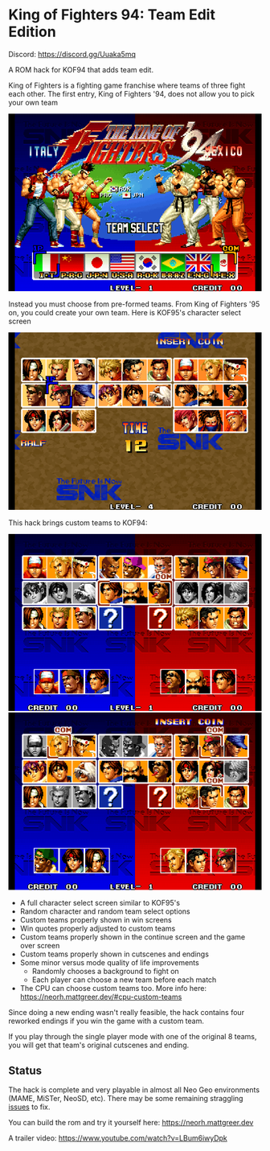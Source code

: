 # King of Fighters 94: Team Edit Edition

Discord: https://discord.gg/Uuaka5mq

A ROM hack for KOF94 that adds team edit.

King of Fighters is a fighting game franchise where teams of three fight each other. The first entry, King of Fighters '94, does not allow you to pick your own team

![kof94 team select screen](https://github.com/city41/kof94te/blob/main/kof94TeamSelect.png?raw=true)

Instead you must choose from pre-formed teams. From King of Fighters '95 on, you could create your own team. Here is KOF95's character select screen

![kof95 character select screen](https://github.com/city41/kof94te/blob/main/kof95CharSelect.png?raw=true)

This hack brings custom teams to KOF94:

![kof94te character select screen](https://github.com/city41/kof94te/blob/main/kof94teCharSelect.png?raw=true)
![kof94te character select screen with cpu custom teams](https://github.com/city41/kof94te/blob/main/cpuCustomTeams.png?raw=true)

- A full character select screen similar to KOF95's
- Random character and random team select options
- Custom teams properly shown in win screens
- Win quotes properly adjusted to custom teams
- Custom teams properly shown in the continue screen and the game over screen
- Custom teams properly shown in cutscenes and endings
- Some minor versus mode quality of life improvements
  - Randomly chooses a background to fight on
  - Each player can choose a new team before each match
- The CPU can choose custom teams too. More info here: https://neorh.mattgreer.dev/#cpu-custom-teams

Since doing a new ending wasn't really feasible, the hack contains four reworked endings if you win the game with a custom team.

If you play through the single player mode with one of the original 8 teams, you will get that team's original cutscenes and ending.

## Status

The hack is complete and very playable in almost all Neo Geo environments (MAME, MiSTer, NeoSD, etc). There may be some remaining straggling [issues](https://github.com/city41/kof94te/issues) to fix.

You can build the rom and try it yourself here: https://neorh.mattgreer.dev

A trailer video: https://www.youtube.com/watch?v=LBum6iwyDpk
